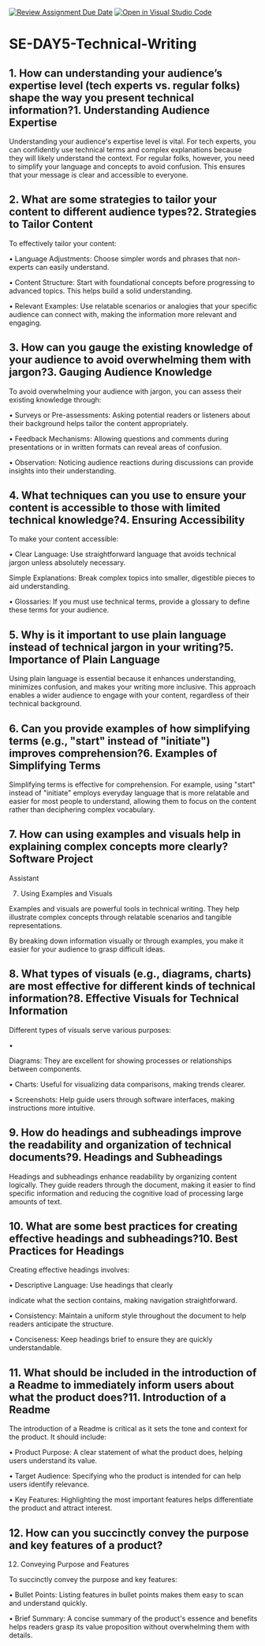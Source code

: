 [![Review Assignment Due Date](https://classroom.github.com/assets/deadline-readme-button-22041afd0340ce965d47ae6ef1cefeee28c7c493a6346c4f15d667ab976d596c.svg)](https://classroom.github.com/a/zsAR-pyY)
[![Open in Visual Studio Code](https://classroom.github.com/assets/open-in-vscode-2e0aaae1b6195c2367325f4f02e2d04e9abb55f0b24a779b69b11b9e10269abc.svg)](https://classroom.github.com/online_ide?assignment_repo_id=18931310&assignment_repo_type=AssignmentRepo)
# SE-DAY5-Technical-Writing
## 1. How can understanding your audience’s expertise level (tech experts vs. regular folks) shape the way you present technical information?1. Understanding Audience Expertise

Understanding your audience's expertise level is vital. For tech experts, you can confidently use technical terms and complex explanations because they will likely understand the context. For regular folks, however, you need to simplify your language and concepts to avoid confusion. This ensures that your message is clear and accessible to everyone.
## 2. What are some strategies to tailor your content to different audience types?2. Strategies to Tailor Content

To effectively tailor your content:

• Language Adjustments: Choose simpler words and phrases that non-experts can easily understand.

• Content Structure: Start with foundational concepts before progressing to advanced topics. This helps build a solid understanding.

• Relevant Examples: Use relatable scenarios or analogies that your specific audience can connect with, making the information more relevant and engaging.
## 3. How can you gauge the existing knowledge of your audience to avoid overwhelming them with jargon?3. Gauging Audience Knowledge

To avoid overwhelming your audience with jargon, you can assess their existing knowledge through:

• Surveys or Pre-assessments: Asking potential readers or listeners about their background helps tailor the content appropriately.

• Feedback Mechanisms: Allowing questions and comments during presentations or in written formats can reveal areas of confusion.

• Observation: Noticing audience reactions during discussions can provide insights into their understanding.
## 4. What techniques can you use to ensure your content is accessible to those with limited technical knowledge?4. Ensuring Accessibility

To make your content accessible:

• Clear Language: Use straightforward language that avoids technical jargon unless absolutely necessary.

Simple Explanations: Break complex topics into smaller, digestible pieces to aid understanding.

• Glossaries: If you must use technical terms, provide a glossary to define these terms for your audience.
## 5. Why is it important to use plain language instead of technical jargon in your writing?5. Importance of Plain Language

Using plain language is essential because it enhances understanding, minimizes confusion, and makes your writing more inclusive. This approach enables a wider audience to engage with your content, regardless of their technical background.
## 6. Can you provide examples of how simplifying terms (e.g., "start" instead of "initiate") improves comprehension?6. Examples of Simplifying Terms

Simplifying terms is effective for comprehension. For example, using "start" instead of "initiate" employs everyday language that is more relatable and easier for most people to understand, allowing them to focus on the content rather than deciphering complex vocabulary.
## 7. How can using examples and visuals help in explaining complex concepts more clearly?Software Project

Assistant

7. Using Examples and Visuals

Examples and visuals are powerful tools in technical writing. They help illustrate complex concepts through relatable scenarios and tangible representations.

By breaking down information visually or through examples, you make it easier for your audience to grasp difficult ideas.
## 8. What types of visuals (e.g., diagrams, charts) are most effective for different kinds of technical information?8. Effective Visuals for Technical Information

Different types of visuals serve various purposes:

•

Diagrams: They are excellent for showing processes or relationships between components.

• Charts: Useful for visualizing data comparisons, making trends clearer.

• Screenshots: Help guide users through software interfaces, making instructions more intuitive.
## 9. How do headings and subheadings improve the readability and organization of technical documents?9. Headings and Subheadings

Headings and subheadings enhance readability by organizing content logically. They guide readers through the document, making it easier to find specific information and reducing the cognitive load of processing large amounts of text.
## 10. What are some best practices for creating effective headings and subheadings?10. Best Practices for Headings

Creating effective headings involves:

• Descriptive Language: Use headings that clearly

indicate what the section contains, making navigation straightforward.

• Consistency: Maintain a uniform style throughout the document to help readers anticipate the structure.

• Conciseness: Keep headings brief to ensure they are quickly understandable.
## 11. What should be included in the introduction of a Readme to immediately inform users about what the product does?11. Introduction of a Readme

The introduction of a Readme is critical as it sets the tone and context for the product. It should include:

• Product Purpose: A clear statement of what the product does, helping users understand its value.

• Target Audience: Specifying who the product is intended for can help users identify relevance.

• Key Features: Highlighting the most important features helps differentiate the product and attract interest.
## 12. How can you succinctly convey the purpose and key features of a product?
12. Conveying Purpose and Features

To succinctly convey the purpose and key features:

• Bullet Points: Listing features in bullet points makes them easy to scan and understand quickly.

• Brief Summary: A concise summary of the product's essence and benefits helps readers grasp its value proposition without overwhelming them with details.